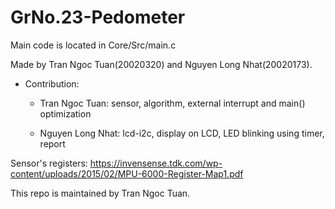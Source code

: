# GrNo.23-Pedometer


Main code is located in Core/Src/main.c

Made by Tran Ngoc Tuan(20020320) and Nguyen Long Nhat(20020173).
- Contribution:
  
  + Tran Ngoc Tuan: sensor, algorithm, external interrupt and main() optimization
  
  + Nguyen Long Nhat: lcd-i2c, display on LCD, LED blinking using timer, report

Sensor's registers: https://invensense.tdk.com/wp-content/uploads/2015/02/MPU-6000-Register-Map1.pdf

This repo is maintained by Tran Ngoc Tuan.
